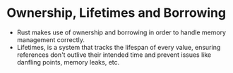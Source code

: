 # Ownership, Lifetimes and Borrowing

* Rust makes use of ownership and borrowing in order to handle memory management correctly.
* Lifetimes, is a system that tracks the lifespan of every value, ensuring references don't outlive their intended time and prevent issues like danfling points, memory leaks, etc.
